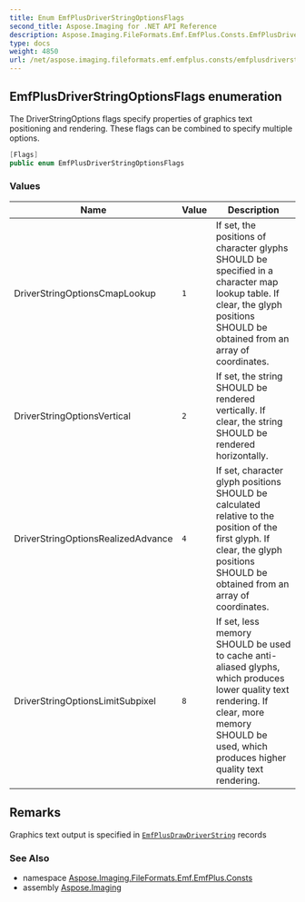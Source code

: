 ```yaml
---
title: Enum EmfPlusDriverStringOptionsFlags
second_title: Aspose.Imaging for .NET API Reference
description: Aspose.Imaging.FileFormats.Emf.EmfPlus.Consts.EmfPlusDriverStringOptionsFlags enum. The DriverStringOptions flags specify properties of graphics text positioning and rendering. These flags can be combined to specify multiple options
type: docs
weight: 4850
url: /net/aspose.imaging.fileformats.emf.emfplus.consts/emfplusdriverstringoptionsflags/
---
```

## EmfPlusDriverStringOptionsFlags enumeration

The DriverStringOptions flags specify properties of graphics text positioning and rendering. These flags can be combined to specify multiple options.

```csharp
[Flags]
public enum EmfPlusDriverStringOptionsFlags
```

### Values

| Name | Value | Description |
| --- | --- | --- |
| DriverStringOptionsCmapLookup | `1` | If set, the positions of character glyphs SHOULD be specified in a character map lookup table. If clear, the glyph positions SHOULD be obtained from an array of coordinates. |
| DriverStringOptionsVertical | `2` | If set, the string SHOULD be rendered vertically. If clear, the string SHOULD be rendered horizontally. |
| DriverStringOptionsRealizedAdvance | `4` | If set, character glyph positions SHOULD be calculated relative to the position of the first glyph. If clear, the glyph positions SHOULD be obtained from an array of coordinates. |
| DriverStringOptionsLimitSubpixel | `8` | If set, less memory SHOULD be used to cache anti-aliased glyphs, which produces lower quality text rendering. If clear, more memory SHOULD be used, which produces higher quality text rendering. |

## Remarks

Graphics text output is specified in [`EmfPlusDrawDriverString`](../../aspose.imaging.fileformats.emf.emfplus.records/emfplusdrawdriverstring/) records

### See Also

* namespace [Aspose.Imaging.FileFormats.Emf.EmfPlus.Consts](../../aspose.imaging.fileformats.emf.emfplus.consts/)
* assembly [Aspose.Imaging](../../)


